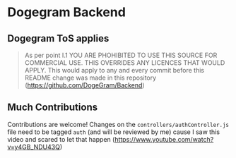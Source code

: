 # Dogegram Backend

## Dogegram ToS applies
> As per point I.1 YOU ARE PHOHIBITED TO USE THIS SOURCE FOR COMMERCIAL USE. THIS OVERRIDES ANY LICENCES THAT WOULD APPLY. This would apply to any and every commit before this README change was made in this repository (https://github.com/DogeGram/Backend)

## Much Contributions
Contributions are welcome! Changes on the `controllers/authController.js` file need to be tagged `auth` (and will be reviewed by me) cause I saw this video and scared to let that happen (https://www.youtube.com/watch?v=y4GB_NDU43Q)
